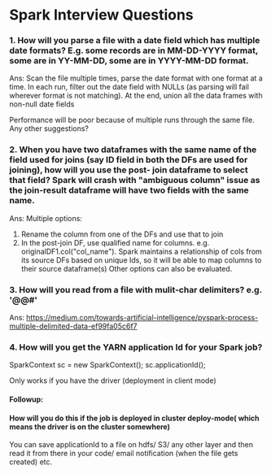 # Spark Interview Questions

### 1. How will you parse a file with a date field which has multiple date formats? E.g. some records are in MM-DD-YYYY format, some are in YY-MM-DD, some are in YYYY-MM-DD format.

Ans: Scan the file multiple times, parse the date format with one format at a time. In each run, filter out the date field with NULLs (as parsing will fail wherever format is not matching). At the end, union all the data frames with non-null date fields

Performance will be poor because of multiple runs through the same file. Any other suggestions?

### 2. When you have two dataframes with the same name of the field used for joins (say ID field in both the DFs are used for joining), how will you use the post- join dataframe to select that field? Spark will crash with "ambiguous column" issue as the join-result dataframe will have two fields with the same name.

Ans: Multiple options:
1. Rename the column from one of the DFs and use that to join
2. In the post-join DF, use qualified name for columns. e.g. originalDF1.col("col_name"). Spark maintains a relationship of cols from its source DFs based on unique Ids, so it will be able to map columns to their source dataframe(s)
Other options can also be evaluated.

### 3. How will you read from a file with mulit-char delimiters? e.g. '@@#'
Ans: https://medium.com/towards-artificial-intelligence/pyspark-process-multiple-delimited-data-ef99fa05c6f7


### 4. How will you get the YARN application Id for your Spark job?
SparkContext sc = new SparkContext();
      sc.applicationId();
      
 Only works if you have the driver (deployment in client mode)     
      
#### Followup:
#### How will you do this if the job is deployed in cluster deploy-mode( which means the driver is on the cluster somewhere)
You can save applicationId to a file on hdfs/ S3/ any other layer and then read it from there in your code/ email notification (when the file gets created) etc.
